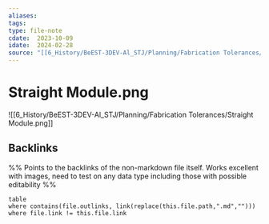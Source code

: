 ```yaml
---
aliases: 
tags: 
type: file-note
cdate:  2023-10-09
idate:  2024-02-28
source: "[[6_History/BeEST-3DEV-Al_STJ/Planning/Fabrication Tolerances/Straight Module.png|Straight Module.png]]"
---
```

# Straight Module.png

![[6_History/BeEST-3DEV-Al_STJ/Planning/Fabrication Tolerances/Straight Module.png]]

## Backlinks

%% Points to the backlinks of the non-markdown file itself. Works excellent with images, need to test on any data type including those with possible editability %%

```dataview
table
where contains(file.outlinks, link(replace(this.file.path,".md","")))
where file.link != this.file.link
```

 